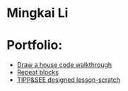 # Mingkai Li

# Portfolio:
- [Draw a house code walkthrough](https://youtu.be/YHBpx8nEJVc)
- [Repeat blocks](https://youtu.be/J2jODnsfXv0)
- [TIPP&SEE designed lesson-scratch](https://youtu.be/wPpTY04VEFY)
